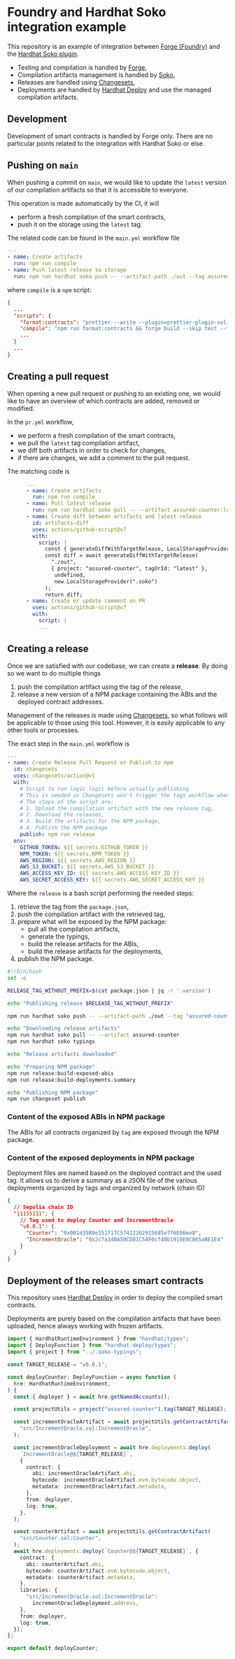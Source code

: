 # Foundry and Hardhat Soko integration example

This repository is an example of integration between [Forge (Foundry)](https://book.getfoundry.sh/forge/) and the [Hardhat Soko plugin](https://github.com/VGLoic/hardhat-soko).

- Testing and compilation is handled by [Forge](https://book.getfoundry.sh/forge/),
- Compilation artifacts management is handled by [Soko](https://github.com/VGLoic/hardhat-soko),
- Releases are handled using [Changesets](https://github.com/changesets/changesets),
- Deployments are handled by [Hardhat Deploy](https://github.com/wighawag/hardhat-deploy) and use the managed compilation artifacts.

## Development

Development of smart contracts is handled by Forge only. There are no particular points related to the integration with Hardhat Soko or else.

## Pushing on `main`

When pushing a commit on `main`, we would like to update the `latest` version of our compilation artifacts so that it is accessible to everyone.

This operation is made automatically by the CI, it will

- perform a fresh compilation of the smart contracts,
- push it on the storage using the `latest` tag.

The related code can be found in the `main.yml` workflow file

```yaml
---
- name: Create artifacts
  run: npm run compile
- name: Push latest release to storage
  run: npm run hardhat soko push -- --artifact-path ./out --tag assured-counter:latest --force
```

where `compile` is a `npm` script:

```json
{
  ...
  "scripts": {
    "format:contracts": "prettier --write --plugin=prettier-plugin-solidity 'src/**/*.sol'",
    "compile": "npm run format:contracts && forge build --skip test --force",
    ...
  }
  ...
}
```

## Creating a pull request

When opening a new pull request or pushing to an existing one, we would like to have an overview of which contracts are added, removed or modified.

In the `pr.yml` workflow,

- we perform a fresh compilation of the smart contracts,
- we pull the `latest` tag compilation artifact,
- we diff both artifacts in order to check for changes,
- if there are changes, we add a comment to the pull request.

The matching code is

```yaml
      ...
      - name: Create artifacts
        run: npm run compile
      - name: Pull latest release
        run: npm run hardhat soko pull -- --artifact assured-counter:latest
      - name: Create diff between artifacts and latest release
        id: artifacts-diff
        uses: actions/github-script@v7
        with:
          script: |
            const { generateDiffWithTargetRelease, LocalStorageProvider } = require("hardhat-soko/scripts");
            const diff = await generateDiffWithTargetRelease(
              "./out",
              { project: "assured-counter", tagOrId: "latest" },
               undefined,
               new LocalStorageProvider(".soko")
            );
            return diff;
      - name: Create or update comment on PR
        uses: actions/github-script@v7
        with:
          script: |
          ...
```

## Creating a release

Once we are satisfied with our codebase, we can create a **release**. By doing so we want to do multiple things

1. push the compilation artifact using the tag of the release,
2. release a new version of a NPM package containing the ABIs and the deployed contract addresses.

Management of the releases is made using [Changesets](https://github.com/changesets/changesets), so what follows will be applicable to those using this tool. However, it is easily applicable to any other tools or processes.

The exact step in the `main.yml` workflow is

```yaml
---
- name: Create Release Pull Request or Publish to npm
  id: changesets
  uses: changesets/action@v1
  with:
    # Script to run logic logic before actually publishing
    # This is needed as Changesets won't trigger the tags workflow when a new version is published, so we need to do it manually
    # The steps of the script are:
    # 1. Upload the compilation artifact with the new release tag,
    # 2. Download the releases,
    # 3. Build the artifacts for the NPM package,
    # 4. Publish the NPM package
    publish: npm run release
  env:
    GITHUB_TOKEN: ${{ secrets.GITHUB_TOKEN }}
    NPM_TOKEN: ${{ secrets.NPM_TOKEN }}
    AWS_REGION: ${{ secrets.AWS_REGION }}
    AWS_S3_BUCKET: ${{ secrets.AWS_S3_BUCKET }}
    AWS_ACCESS_KEY_ID: ${{ secrets.AWS_ACCESS_KEY_ID }}
    AWS_SECRET_ACCESS_KEY: ${{ secrets.AWS_SECRET_ACCESS_KEY }}
```

Where the `release` is a bash script performing the needed steps:

1. retrieve the tag from the `package.json`,
2. push the compilation artifact with the retrieved tag,
3. prepare what will be exposed by the NPM package:
   - pull all the compilation artifacts,
   - generate the typings,
   - build the release artifacts for the ABIs,
   - build the release artifacts for the deployments,
4. publish the NPM package.

```bash
#!/bin/bash
set -e

RELEASE_TAG_WITHOUT_PREFIX=$(cat package.json | jq -r '.version')

echo "Publishing release $RELEASE_TAG_WITHOUT_PREFIX"

npm run hardhat soko push -- --artifact-path ./out --tag "assured-counter:v$RELEASE_TAG_WITHOUT_PREFIX" && echo "Successfully pushed release artifact" || echo "Failed to push release, we assume here that this is because the release already exists. Still room for improvement here."

echo "Downloading release artifacts"
npm run hardhat soko pull -- --artifact assured-counter
npm run hardhat soko typings

echo "Release artifacts downloaded"

echo "Preparing NPM package"
npm run release:build-exposed-abis
npm run release:build-deployments-summary

echo "Publishing NPM package"
npm run changeset publish
```

### Content of the exposed ABIs in NPM package

The ABIs for all contracts organized by `tag` are exposed through the NPM package.

### Content of the exposed deployments in NPM package

Deployment files are named based on the deployed contract and the used tag. It allows us to derive a summary as a JSON file of the various deployments organized by tags and organized by network (chain ID)

```json
{
  // Sepolia chain ID
  "11155111": {
    // Tag used to deploy Counter and IncrementOracle
    "v0.0.1": {
      "Counter": "0x001d35B9e151717C57412262915685e7f6E06ee8",
      "IncrementOracle": "0x2c7a34BA50CD81C54F0cf40b1918E0C865aBE1E4"
    }
  }
}
```

## Deployment of the releases smart contracts

This repository uses [Hardhat Deploy](https://github.com/wighawag/hardhat-deploy) in order to deploy the compiled smart contracts.

Deployments are purely based on the compilation artifacts that have been uploaded, hence always working with frozen artifacts.

```ts
import { HardhatRuntimeEnvironment } from "hardhat/types";
import { DeployFunction } from "hardhat-deploy/types";
import { project } from "../.soko-typings";

const TARGET_RELEASE = "v0.0.1";

const deployCounter: DeployFunction = async function (
  hre: HardhatRuntimeEnvironment,
) {
  const { deployer } = await hre.getNamedAccounts();

  const projectUtils = project("assured-counter").tag(TARGET_RELEASE);

  const incrementOracleArtifact = await projectUtils.getContractArtifact(
    "src/IncrementOracle.sol:IncrementOracle",
  );

  const incrementOracleDeployment = await hre.deployments.deploy(
    `IncrementOracle@${TARGET_RELEASE}`,
    {
      contract: {
        abi: incrementOracleArtifact.abi,
        bytecode: incrementOracleArtifact.evm.bytecode.object,
        metadata: incrementOracleArtifact.metadata,
      },
      from: deployer,
      log: true,
    },
  );

  const counterArtifact = await projectUtils.getContractArtifact(
    "src/Counter.sol:Counter",
  );
  await hre.deployments.deploy(`Counter@${TARGET_RELEASE}`, {
    contract: {
      abi: counterArtifact.abi,
      bytecode: counterArtifact.evm.bytecode.object,
      metadata: counterArtifact.metadata,
    },
    libraries: {
      "src/IncrementOracle.sol:IncrementOracle":
        incrementOracleDeployment.address,
    },
    from: deployer,
    log: true,
  });
};

export default deployCounter;
```
